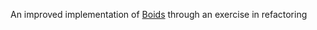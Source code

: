 An improved implementation of [Boids](http://dl.acm.org/citation.cfm?doid=37401.37406)
through an exercise in refactoring

